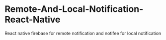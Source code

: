 # Remote-And-Local-Notification-React-Native
React native firebase for remote notification and notifee for local notification
